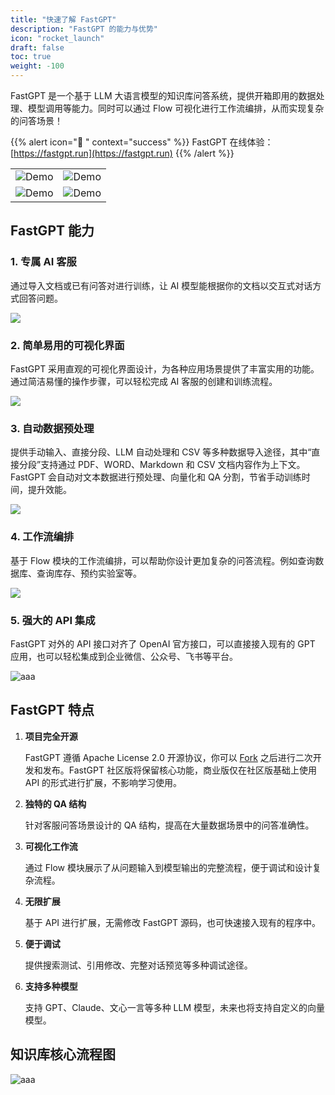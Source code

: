 ```yaml
---
title: "快速了解 FastGPT"
description: "FastGPT 的能力与优势"
icon: "rocket_launch"
draft: false
toc: true
weight: -100
---
```


FastGPT 是一个基于 LLM 大语言模型的知识库问答系统，提供开箱即用的数据处理、模型调用等能力。同时可以通过 Flow 可视化进行工作流编排，从而实现复杂的问答场景！

{{% alert icon="🤖 " context="success" %}}
FastGPT 在线体验：[https://fastgpt.run](https://fastgpt.run)
{{% /alert %}}

|                            |                            |
| -------------------------- | -------------------------- |
| ![Demo](https://cdn.jsdelivr.us/gh/yangchuansheng/fastgpt-docs@main/assets/imgs/intro1.png) | ![Demo](https://cdn.jsdelivr.us/gh/yangchuansheng/fastgpt-docs@main/assets/imgs/intro2.png) |
| ![Demo](https://cdn.jsdelivr.us/gh/yangchuansheng/fastgpt-docs@main/assets/imgs/intro3.png) | ![Demo](https://cdn.jsdelivr.us/gh/yangchuansheng/fastgpt-docs@main/assets/imgs/intro4.png) |

## FastGPT 能力

### 1. 专属 AI 客服

通过导入文档或已有问答对进行训练，让 AI 模型能根据你的文档以交互式对话方式回答问题。

![](https://cdn.jsdelivr.us/gh/yangchuansheng/fastgpt-docs@main/assets/imgs/ability1.png)

### 2. 简单易用的可视化界面

FastGPT 采用直观的可视化界面设计，为各种应用场景提供了丰富实用的功能。通过简洁易懂的操作步骤，可以轻松完成 AI 客服的创建和训练流程。

![](https://cdn.jsdelivr.us/gh/yangchuansheng/fastgpt-docs@main/assets/imgs/ability5.png)

### 3. 自动数据预处理

提供手动输入、直接分段、LLM 自动处理和 CSV 等多种数据导入途径，其中“直接分段”支持通过 PDF、WORD、Markdown 和 CSV 文档内容作为上下文。FastGPT 会自动对文本数据进行预处理、向量化和 QA 分割，节省手动训练时间，提升效能。

![](https://cdn.jsdelivr.us/gh/yangchuansheng/fastgpt-docs@main/assets/imgs/ability2.png)

### 4. 工作流编排

基于 Flow 模块的工作流编排，可以帮助你设计更加复杂的问答流程。例如查询数据库、查询库存、预约实验室等。

![](https://cdn.jsdelivr.us/gh/yangchuansheng/fastgpt-docs@main/assets/imgs/ability3.png)

### 5. 强大的 API 集成

FastGPT 对外的 API 接口对齐了 OpenAI 官方接口，可以直接接入现有的 GPT 应用，也可以轻松集成到企业微信、公众号、飞书等平台。

![aaa](https://cdn.jsdelivr.us/gh/yangchuansheng/fastgpt-docs@main/assets/imgs/ability4.png)

## FastGPT 特点

1. **项目完全开源**
   
   FastGPT 遵循 Apache License 2.0 开源协议，你可以 [Fork](https://github.com/labring/FastGPT/fork) 之后进行二次开发和发布。FastGPT 社区版将保留核心功能，商业版仅在社区版基础上使用 API 的形式进行扩展，不影响学习使用。

2. **独特的 QA 结构**
   
   针对客服问答场景设计的 QA 结构，提高在大量数据场景中的问答准确性。

3. **可视化工作流**
   
   通过 Flow 模块展示了从问题输入到模型输出的完整流程，便于调试和设计复杂流程。

4. **无限扩展**
   
   基于 API 进行扩展，无需修改 FastGPT 源码，也可快速接入现有的程序中。

5. **便于调试**
   
   提供搜索测试、引用修改、完整对话预览等多种调试途径。

6. **支持多种模型**
   
   支持 GPT、Claude、文心一言等多种 LLM 模型，未来也将支持自定义的向量模型。

## 知识库核心流程图

![aaa](https://cdn.jsdelivr.us/gh/yangchuansheng/fastgpt-docs@main/assets/imgs/KBProcess.jpg)